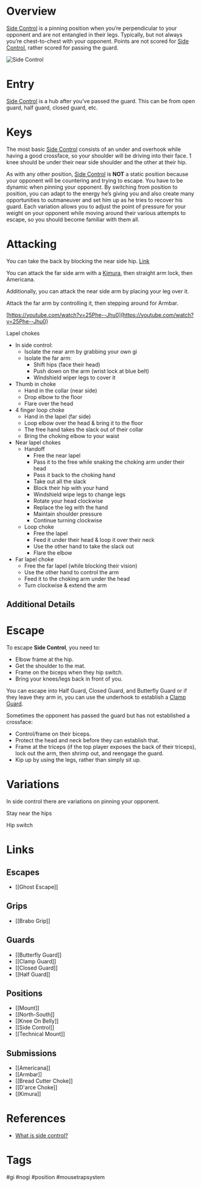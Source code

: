 # Overview
<u>Side Control</u> is a pinning position when you’re perpendicular to your opponent and are not entangled in their legs. Typically, but not always you’re chest-to-chest with your opponent. Points are not scored for <u>Side Control</u>, rather scored for passing the guard.

![Side Control](https://www.grapplearts.com/wp-content/uploads/2020/04/Side-Control-Pic-3.jpg)
# Entry
<u>Side Control</u> is a hub after you’ve passed the guard. This can be from open guard, half guard, closed guard, etc.
# Keys
The most basic <u>Side Control</u> consists of an under and overhook while having a good crossface, so your shoulder will be driving into their face. 1 knee should be under their near side shoulder and the other at their hip.

As with any other position, <u>Side Control</u> is **NOT** a static position because your opponent will be countering and trying to escape. You have to be dynamic when pinning your opponent. By switching from position to position, you can adapt to the energy he’s giving you and also create many opportunities to outmaneuver and set him up as he tries to recover his guard. Each variation allows you to adjust the point of pressure for your weight on your opponent while moving around their various attempts to escape, so you should become familiar with them all.
# Attacking
You can take the back by blocking the near side hip. [Link](https://www.youtube.com/watch?v=SZfpXrlMueg&list=PLEt17gB8NjJfyEwTlMr7ct8IAo225ei_f&index=16)

You can attack the far side arm with a [Kimura](obsidian://open?vault=Obsidian-BJJ-Notes&file=Submissions%2FKimura), then straight arm lock, then Americana.

Additionally, you can attack the near side arm by placing your leg over it.

Attack the far arm by controlling it, then stepping around for Armbar.

[https://youtube.com/watch?v=25Phe--Jhu0](https://youtube.com/watch?v=25Phe--Jhu0)

Lapel chokes
- In side control:
    - Isolate the near arm by grabbing your own gi
    - Isolate the far arm:
        - Shift hips (face their head)
        - Push down on the arm (wrist lock at blue belt)
        - Windshield wiper legs to cover it
- Thumb in choke
    - Hand in the collar (near side)
    - Drop elbow to the floor
    - Flare over the head
- 4 finger loop choke
    - Hand in the lapel (far side)
    - Loop elbow over the head & bring it to the floor
    - The free hand takes the slack out of their collar
    - Bring the choking elbow to your waist
- Near lapel chokes
    - Handoff
        - Free the near lapel
        - Pass it to the free while snaking the choking arm under their head
        - Pass it back to the choking hand
        - Take out all the slack
        - Block their hip with your hand
        - Windshield wipe legs to change legs
        - Rotate your head clockwise
        - Replace the leg with the hand
        - Maintain shoulder pressure
        - Continue turning clockwise
    - Loop choke
        - Free the lapel
        - Feed it under their head & loop it over their neck
        - Use the other hand to take the slack out
        - Flare the elbow
- Far lapel choke
    - Free the far lapel (while blocking their vision)
    - Use the other hand to control the arm
    - Feed it to the choking arm under the head
    - Turn clockwise & extend the arm

## Additional Details



# Escape
To escape **Side Control**, you need to:
- Elbow frame at the hip.
- Get the shoulder to the mat.
- Frame on the biceps when they hip switch.
- Bring your knees/legs back in front of you.

You can escape into Half Guard, Closed Guard, and Butterfly Guard or if they leave they arm in, you can use the underhook to establish a [Clamp Guard](obsidian://open?vault=Obsidian-BJJ-Notes&file=Guards%2FClamp%20Guard).

Sometimes the opponent has passed the guard but has not established a crossface:
- Control/frame on their biceps.
- Protect the head and neck before they can establish that.
- Frame at the triceps (if the top player exposes the back of their triceps), lock out the arm, then shrimp out, and reengage the guard.
- Kip up by using the legs, rather than simply sit up.
# Variations
In side control there are variations on pinning your opponent.

Stay near the hips

Hip switch
# Links
## Escapes
- [[Ghost Escape]]
## Grips
- [[Brabo Grip]]
## Guards
- [[Butterfly Guard]]
- [[Clamp Guard]]
- [[Closed Guard]]
- [[Half Guard]]
## Positions
- [[Mount]]
- [[North-South]]
- [[Knee On Belly]]
- [[Side Control]]
- [[Technical Mount]]
## Submissions
- [[Americana]]
- [[Armbar]]
- [[Bread Cutter Choke]]
- [[D'arce Choke]]
- [[Kimura]]
# References
- [What is side control?](https://www.grapplearts.com/what-is-side-control/)
# Tags
#gi #nogi #position #mousetrapsystem